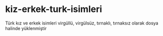 # kiz-erkek-turk-isimleri
Türk kız ve erkek isimleri virgüllü, virgülsüz, tırnaklı, tırnaksız olarak dosya halinde yüklenmiştir
